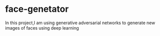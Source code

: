 # face-genetator
In this project,I am using generative adversarial networks to generate new images of faces using deep learning 
